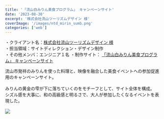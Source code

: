 ```yaml
---
title: '「流山白みりん美食プログラム」 キャンペーンサイト'
date: '2023-08-30'
excerpt: '株式会社流山ツーリズムデザイン 様'
coverImage: '/images/ntd_mirin_sumb.png'
categories: ['web']
---
```


・クライアント名：[株式会社流山ツーリズムデザイン 様](https://ntd-event.com/about/)  
・担当領域：サイトディレクション・デザイン制作  
・その他メンバ：エンジニア１名
・制作サイト： [「流山白みりん美食プログラム」 キャンペーンサイト](https://ntd-event.com/shiromirin_program/) 

流山市発祥のみりんを使った料理と、映像を融合した美食イベントへの参加促進用のキャンペーンサイト。<br><br>
みりんの黄金の雫が下に落ちていくのをモチーフとして、サイト全体を構成。<br>
シズル感を大事に、和の高級感と明るさで、大人が参加したくなるイベントを表現した。<br><br>
<img src="/images/ntd_mirin.png"><br><br>
